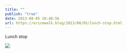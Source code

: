 ```yaml
---
title: ""
publish: "true"
date: 2013-08-05 10:48:56
url: https://ericmwalk.blog/2013/08/05/lunch-stop.html
---
```


Lunch stop

![](https://ericmwalk.blog/uploads/2022/6ca8f8b00f.jpg)